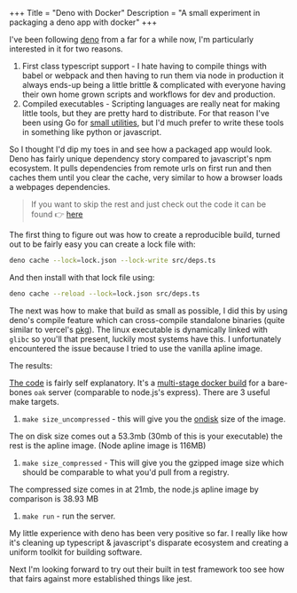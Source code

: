 +++
Title = "Deno with Docker"
Description = "A small experiment in packaging a deno app with docker"
+++

I've been following [deno](https://deno.land) from a far for a while now, I'm particularly interested in it for two reasons.

1. First class typescript support - I hate having to compile things with babel or webpack and then having to run them via node in production it always ends-up being a little brittle & complicated with everyone having their own home grown scripts and workflows for dev and production.
2. Compiled executables - Scripting languages are really neat for making little tools, but they are pretty hard to distribute. For that reason I've been using Go for [small utilities](/#tools), but I'd much prefer to write these tools in something like python or javascript.

So I thought I'd dip my toes in and see how a packaged app would look. Deno has fairly unique dependency story compared to javascript's npm ecosystem. It pulls dependencies from remote urls on first run and then caches them until you clear the cache, very similar to how a browser loads a webpages dependencies. 

> If you want to skip the rest and just check out the code it can be found 👉 [here](https://github.com/hobochild/deno-demo)

The first thing to figure out was how to create a reproducible build, turned out to be fairly easy you can create a lock file with: 

```sh
deno cache --lock=lock.json --lock-write src/deps.ts
```

And then install with that lock file using:

```sh
deno cache --reload --lock=lock.json src/deps.ts
```

The next was how to make that build as small as possible, I did this by using deno's compile feature which can cross-compile standalone binaries (quite similar to vercel's [pkg](https://www.npmjs.com/package/pkg)). The linux executable is dynamically linked with `glibc` so you'll that present, luckily most systems have this. I unfortunately encountered the issue because I tried to use the vanilla apline image.

The results:

[The code](https://github.com/hobochild/deno-demo) is fairly self explanatory. It's a [multi-stage docker build](https://github.com/hobochild/deno-demo/Dockerfile) for a bare-bones `oak` server (comparable to node.js's express). There are 3 useful make targets.

1. `make size_uncompressed` - this will give you the [ondisk](ondisk) size of the image.

The on disk size comes out a 53.3mb (30mb of this is your executable) the rest is the apline image. (Node apline image is 116MB)

1. `make size_compressed` - This will give you the gzipped image size which should be comparable to what you'd pull from a registry.

The compressed size comes in at 21mb, the node.js apline image by comparison is 38.93 MB

1. `make run` - run the server.


My little experience with deno has been very positive so far. I really like how it's cleaning up typescript & javascript's disparate ecosystem and creating a uniform toolkit for building software. 

Next I'm looking forward to try out their built in test framework too see how that fairs against more established things like jest.
